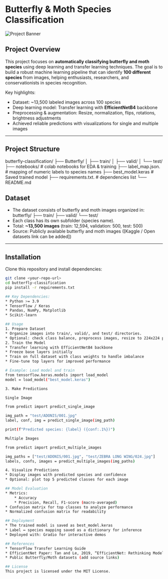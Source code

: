 
# Butterfly & Moth Species Classification

![Project Banner](images/banner.png)  <!-- Optional: add a relevant image -->

## Project Overview

This project focuses on **automatically classifying butterfly and moth species** using deep learning and transfer learning techniques. The goal is to build a robust machine learning pipeline that can identify **100 different species** from images, helping enthusiasts, researchers, and conservationists in species recognition.

Key highlights:
- Dataset: ~13,500 labeled images across 100 species
- Deep learning model: Transfer learning with **EfficientNetB4** backbone
- Preprocessing & augmentation: Resize, normalization, flips, rotations, brightness adjustments
- Achieved reliable predictions with visualizations for single and multiple images

---

## Project Structure

butterfly-classification/
├── Butterfly/
│   ├── train/
│   ├── valid/
│   └── test/
├── notebooks/             # colab notebooks for EDA & training
├── label_map.json.     # mapping of numeric labels to species names
├── best_model.keras       # Saved trained model
├── requirements.txt.         #  dependencies list
└── README.md


## Dataset

- The dataset consists of butterfly and moth images organized in:
butterfly/
├── train/
├── valid/
└── test/
- Each class has its own subfolder (species name).
- Total: **~13,500 images** (train: 12,594, validation: 500, test: 500)
- Source: Publicly available butterfly and moth images ([Kaggle / Open datasets link can be added])

---

## Installation

Clone this repository and install dependencies:

```bash
git clone <your-repo-url>
cd butterfly-classification
pip install -r requirements.txt

## Key Dependencies:
* Python >= 3.9
* TensorFlow / Keras
* Pandas, NumPy, Matplotlib
* Scikit-learn

## Usage
1. Prepare Dataset
* Organize images into train/, valid/, and test/ directories.
* Optional: check class balance, preprocess images, resize to 224x224 pixels.
2. Train the Model
* Transfer learning with EfficientNetB4 backbone
* Freeze base layers initially
* Train on full dataset with class weights to handle imbalance
* Fine-tune top layers for improved performance

# Example: Load model and train
from tensorflow.keras.models import load_model
model = load_model("best_model.keras")

3. Make Predictions

Single Image

from predict import predict_single_image

img_path = "test/ADONIS/001.jpg"
label, conf, img = predict_single_image(img_path)

print(f"Predicted species: {label} ({conf:.1%})")

Multiple Images

from predict import predict_multiple_images

img_paths = ["test/ADONIS/001.jpg", "test/ZEBRA LONG WING/024.jpg"]
labels, confs, images = predict_multiple_images(img_paths)

4. Visualize Predictions
* Display images with predicted species and confidence
* Optional: plot top 5 predicted classes for each image

## Model Evaluation
* Metrics:
    * Accuracy
    * Precision, Recall, F1-score (macro-averaged)
* Confusion matrix for top classes to analyze performance
* Normalized confusion matrix for readability

## Deployment
* The trained model is saved as best_model.keras
* Label ↔ species mapping saved as a dictionary for inference
* Deployed with: Gradio for interactive demos

## References
* TensorFlow Transfer Learning Guide
* EfficientNet Paper: Tan and Le, 2019, “EfficientNet: Rethinking Model Scaling for Convolutional Neural Networks”
* Public Butterfly/Moth datasets (add source links)

## License
This project is licensed under the MIT License.







